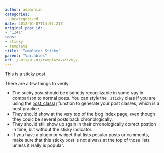 ```yaml
---
author: adamchlan
categories:
- Uncategorized
date: 2012-01-07T14:07:21Z
original_post_id:
- "1241"
tags:
- sticky
- template
title: 'Template: Sticky'
parent: "Variables"
url: /2012/01/07/template-sticky/
---
```


This is a sticky post.

There are a few things to verify:

  * The sticky post should be distinctly recognizable in some way in comparison to normal posts. You can style the `.sticky` class if you are using the <a title="WordPress Codex post_class() Function" href="http://codex.wordpress.org/Function_Reference/post_class" target="_blank">post_class()</a> function to generate your post classes, which is a best practice.
  * They should show at the very top of the blog index page, even though they could be several posts back chronologically.
  * They should still show up again in their chronologically correct postion in time, but without the sticky indicator.
  * If you have a plugin or widget that lists popular posts or comments, make sure that this sticky post is not always at the top of those lists unless it really is popular.